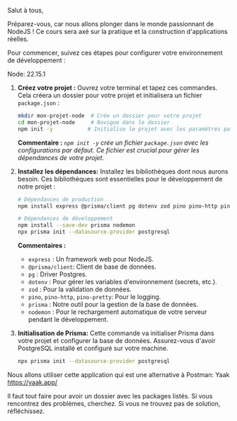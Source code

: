 Salut à tous,

Préparez-vous, car nous allons plonger dans le monde passionnant de NodeJS ! Ce cours sera axé sur la pratique et la construction d'applications réelles.

Pour commencer, suivez ces étapes pour configurer votre environnement de développement :

Node: 22.15.1

1.  **Créez votre projet :** Ouvrez votre terminal et tapez ces commandes. Cela créera un dossier pour votre projet et initialisera un fichier `package.json` :
    ```bash
    mkdir mon-projet-node  # Crée un dossier pour votre projet
    cd mon-projet-node     # Navigue dans le dossier
    npm init -y           # Initialise le projet avec les paramètres par défaut
    ```
    **Commentaire :** *`npm init -y` crée un fichier `package.json` avec les configurations par défaut.  Ce fichier est crucial pour gérer les dépendances de votre projet.*

2.  **Installez les dépendances:** Installez les bibliothèques dont nous aurons besoin. Ces bibliothèques sont essentielles pour le développement de notre projet :
    ```bash
    # Dépendances de production
    npm install express @prisma/client pg dotenv zod pino pino-http pino-pretty

    # Dépendances de développement
    npm install --save-dev prisma nodemon
    npx prisma init --datasource-provider postgresql
    ```

    **Commentaires :**

    *   `express` : Un framework web pour NodeJS.
    *   `@prisma/client`: Client de base de données.
    *   `pg` : Driver Postgres.
    *   `dotenv` : Pour gérer les variables d'environnement (secrets, etc.).
    *   `zod` : Pour la validation de données.
    *   `pino`, `pino-http`, `pino-pretty`: Pour le logging.
    *   `prisma` : Notre outil pour la gestion de la base de données.
    *   `nodemon` : Pour le rechargement automatique de votre serveur pendant le développement.

3.  **Initialisation de Prisma:** Cette commande va initialiser Prisma dans votre projet et configurer la base de données. Assurez-vous d'avoir PostgreSQL installé et configuré sur votre machine.
    ```bash
    npx prisma init --datasource-provider postgresql
    ```


Nous allons utiliser cette application qui est une alternative à Postman: Yaak
https://yaak.app/


Il faut tout faire pour avoir un dossier avec les packages listés. Si vous rencontrez des problèmes, cherchez. Si vous ne trouvez pas de solution, réfléchissez.
